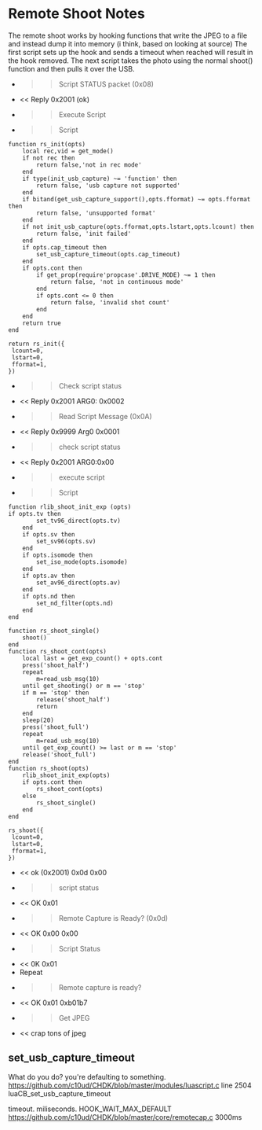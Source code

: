 # Remote Shoot Notes #

The remote shoot works by hooking functions that write the JPEG to a file and instead dump it into memory (i think, based on looking at source) The first script sets up the hook and sends a timeout when reached will result in the hook removed. The next script takes the photo using the normal shoot() function and then pulls it over the USB.

* >> Script STATUS packet (0x08)
* << Reply 0x2001 (ok)
* >> Execute Script
* >> Script
```
function rs_init(opts)
	local rec,vid = get_mode()
	if not rec then
		return false,'not in rec mode'
	end
	if type(init_usb_capture) ~= 'function' then
		return false, 'usb capture not supported'
	end
	if bitand(get_usb_capture_support(),opts.fformat) ~= opts.fformat then
		return false, 'unsupported format'
	end
	if not init_usb_capture(opts.fformat,opts.lstart,opts.lcount) then
		return false, 'init failed'   
	end
	if opts.cap_timeout then
		set_usb_capture_timeout(opts.cap_timeout)
	end
	if opts.cont then
		if get_prop(require'propcase'.DRIVE_MODE) ~= 1 then
			return false, 'not in continuous mode'
		end
		if opts.cont <= 0 then
			return false, 'invalid shot count'
		end
	end
	return true
end

return rs_init({
 lcount=0,
 lstart=0,
 fformat=1,
})
```

* >> Check script status
* << Reply 0x2001 ARG0: 0x0002
* >> Read Script Message (0x0A)
* << Reply 0x9999 Arg0 0x0001
* >> check script status
* << Reply 0x2001 ARG0:0x00
* >> execute script
* >> Script
```
function rlib_shoot_init_exp (opts)
if opts.tv then
		set_tv96_direct(opts.tv)
	end
	if opts.sv then
		set_sv96(opts.sv)
	end
	if opts.isomode then
		set_iso_mode(opts.isomode)
	end
	if opts.av then
		set_av96_direct(opts.av)
	end
	if opts.nd then
		set_nd_filter(opts.nd)
	end
end

function rs_shoot_single()
	shoot()
end
function rs_shoot_cont(opts)
	local last = get_exp_count() + opts.cont
	press('shoot_half')
	repeat
		m=read_usb_msg(10)
	until get_shooting() or m == 'stop'
	if m == 'stop' then
		release('shoot_half')
		return
	end
	sleep(20)
	press('shoot_full')
	repeat
		m=read_usb_msg(10)
	until get_exp_count() >= last or m == 'stop'
	release('shoot_full')
end
function rs_shoot(opts)
	rlib_shoot_init_exp(opts)
	if opts.cont then
		rs_shoot_cont(opts)
	else
		rs_shoot_single()
	end
end

rs_shoot({
 lcount=0,
 lstart=0,
 fformat=1,
})

```
* << ok (0x2001) 0x0d 0x00
* >> script status
* << OK 0x01
* >> Remote Capture is Ready? (0x0d)
* << OK 0x00 0x00
* >> Script Status
* << 0K 0x01
* Repeat
* >> Remote capture is ready?
* << OK 0x01 0xb01b7
* >> Get JPEG
* << crap tons of jpeg


## set_usb_capture_timeout ##
What do you do? you're defaulting to something.
https://github.com/c10ud/CHDK/blob/master/modules/luascript.c line 2504 luaCB_set_usb_capture_timeout

timeout. miliseconds.
HOOK_WAIT_MAX_DEFAULT https://github.com/c10ud/CHDK/blob/master/core/remotecap.c 3000ms



